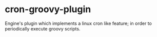 # cron-groovy-plugin
Engine's plugin which implements a linux cron like feature; in order to periodically execute groovy scripts.
